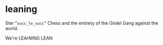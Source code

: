 # leaning

Ster "`succ_le_succ`" Chess and the entirety of the Gödel Gang against the
world.

We're LEArNING LEAN
